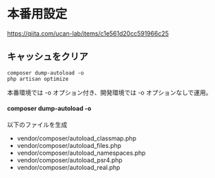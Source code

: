 # 本番用設定
https://qiita.com/ucan-lab/items/c1e561d20cc591966c25  

## キャッシュをクリア
```
composer dump-autoload -o
php artisan optimize
```
本番環境では -o オプション付き、開発環境では -o オプションなしで運用。


#### composer dump-autoload -o
以下のファイルを生成

 * vendor/composer/autoload_classmap.php
 * vendor/composer/autoload_files.php
 * vendor/composer/autoload_namespaces.php
 * vendor/composer/autoload_psr4.php
 * vendor/composer/autoload_real.php



